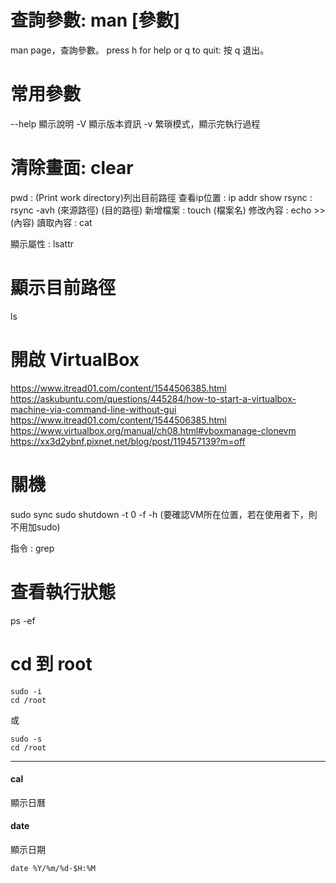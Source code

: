 # 查詢參數: man [參數]
man page，查詢參數。
press h for help or q to quit: 按 q 退出。

# 常用參數
--help 顯示說明
-V 顯示版本資訊
-v 繁瑣模式，顯示完執行過程


# 清除畫面: clear

pwd : (Print work directory)列出目前路徑
查看ip位置 : ip addr show
rsync : rsync -avh (來源路徑) (目的路徑)
新增檔案 : touch (檔案名)
修改內容 : echo >> (內容)
讀取內容 : cat

顯示屬性 : lsattr

# 顯示目前路徑
ls

# 開啟 VirtualBox
https://www.itread01.com/content/1544506385.html
https://askubuntu.com/questions/445284/how-to-start-a-virtualbox-machine-via-command-line-without-gui
https://www.itread01.com/content/1544506385.html
https://www.virtualbox.org/manual/ch08.html#vboxmanage-clonevm
https://xx3d2ybnf.pixnet.net/blog/post/119457139?m=off

# 關機
sudo sync
sudo shutdown -t 0 -f -h
(要確認VM所在位置，若在使用者下，則不用加sudo)

指令 : grep

# 查看執行狀態
ps -ef

# cd 到 root
```
sudo -i
cd /root
```
或
```
sudo -s
cd /root
```

---

#### cal
顯示日曆

#### date
顯示日期
```
date %Y/%m/%d-$H:%M
```